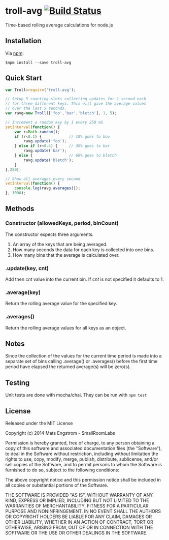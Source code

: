 # troll-avg [![Build Status](https://travis-ci.org/SmallRoomLabs/troll-avg.svg?branch=master)](https://travis-ci.org/SmallRoomLabs/troll-avg)

Time-based rolling average calculations for node.js

## Installation
Via [npm][]:

    $npm install --save troll-avg

## Quick Start

```javascript
var Troll=require('troll-avg');

// Setup 5 counting slots collecting updates for 1 second each 
// for three different keys. This will give the average values
// over the last 5 seconds.
var ravg=new Troll(['foo','bar','bletch'], 1, 5);

// Increment a random key by 1 every 250 mS
setInterval(function() {
	var r=Math.random();
	if (r<0.1) {            // 10% goes to boo
		ravg.update('foo');
	} else if (r<0.4) {     // 30% goes to bar
		ravg.update('bar');
	} else {                // 60% goes to bletch
		ravg.update('bletch');
	}
},250);

// Show all averages every second
setInterval(function() {
	console.log(ravg.averages());
}, 1000);
```

## Methods

### Constructor (allowedKeys, period, binCount)
The constructor expects three arguments.
 1. An array of the keys that are being averaged.
 2. How many seconds the data for each key is collected into one bins.
 3. How many bins that the average is calculated over.

### .update(key, cnt) 
Add then *cnt* value into the current bin. If *cnt* is not specified it defaults to 1.

### .average(key)
Return the rolling average value for the specified key.

### .averages()
Return the rolling average values for all keys as an object.

## Notes
Since the collection of the values for the current time period is made into a separate set of bins calling .average() or .averages() before the first time period have elapsed the returned average(s) will be zero(s).

## Testing
Unit tests are done with mocha/chai.  They can be run with ```npm test```

## License
Released under the MIT License

Copyright (c) 2014 Mats Engstrom - SmallRoomLabs

Permission is hereby granted, free of charge, to any person obtaining a copy
of this software and associated documentation files (the "Software"), to deal
in the Software without restriction, including without limitation the rights
to use, copy, modify, merge, publish, distribute, sublicense, and/or sell
copies of the Software, and to permit persons to whom the Software is
furnished to do so, subject to the following conditions:

The above copyright notice and this permission notice shall be included in
all copies or substantial portions of the Software.

THE SOFTWARE IS PROVIDED "AS IS", WITHOUT WARRANTY OF ANY KIND, EXPRESS OR IMPLIED, INCLUDING BUT NOT LIMITED TO THE WARRANTIES OF MERCHANTABILITY, FITNESS FOR A PARTICULAR PURPOSE AND NONINFRINGEMENT. IN NO EVENT SHALL THE AUTHORS OR COPYRIGHT HOLDERS BE LIABLE FOR ANY CLAIM, DAMAGES OR OTHER LIABILITY, WHETHER IN AN ACTION OF CONTRACT, TORT OR OTHERWISE, ARISING FROM, OUT OF OR IN CONNECTION WITH THE SOFTWARE OR THE USE OR OTHER DEALINGS IN THE SOFTWARE.

[npm]: https://npmjs.org
